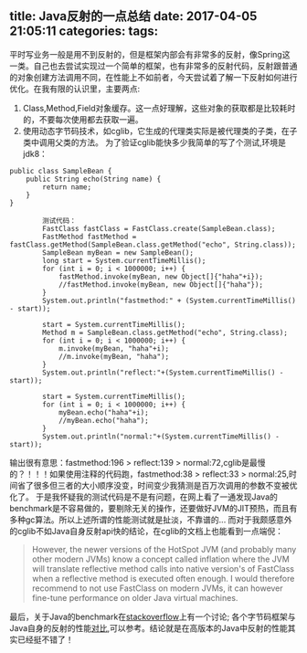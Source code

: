 title: Java反射的一点总结
date: 2017-04-05 21:05:11
categories:
tags:
---
平时写业务一般是用不到反射的，但是框架内部会有非常多的反射，像Spring这一类。自己也去尝试实现过一个简单的框架，也有非常多的反射代码，反射跟普通的对象创建方法调用不同，在性能上不如前者，今天尝试着了解一下反射如何进行优化。<!--more-->在我有限的认识里，主要两点:
1. Class,Method,Field对象缓存。这一点好理解，这些对象的获取都是比较耗时的，不要每次使用都去获取一遍。
2. 使用动态字节码技术，如cglib，它生成的代理类实际是被代理类的子类，在子类中调用父类的方法。
为了验证cglib能快多少我简单的写了个测试,环境是jdk8：

```
public class SampleBean {
    public String echo(String name) {
        return name;
    }
}

        测试代码：
        FastClass fastClass = FastClass.create(SampleBean.class);
        FastMethod fastMethod = fastClass.getMethod(SampleBean.class.getMethod("echo", String.class));
        SampleBean myBean = new SampleBean();
        long start = System.currentTimeMillis();
        for (int i = 0; i < 1000000; i++) {
            fastMethod.invoke(myBean, new Object[]{"haha"+i});
            //fastMethod.invoke(myBean, new Object[]{"haha"});
        }
        System.out.println("fastmethod:" + (System.currentTimeMillis() - start));
        
        start = System.currentTimeMillis();
        Method m = SampleBean.class.getMethod("echo", String.class);
        for (int i = 0; i < 1000000; i++) {
            m.invoke(myBean, "haha"+i);
            //m.invoke(myBean, "haha");
        }
        System.out.println("reflect:"+(System.currentTimeMillis() - start));
        
        start = System.currentTimeMillis();
        for (int i = 0; i < 1000000; i++) {
            myBean.echo("haha"+i);
            //myBean.echo("haha");
        }
        System.out.println("normal:"+(System.currentTimeMillis() - start));
```
输出很有意思：fastmethod:196 > reflect:139 > normal:72,cglib是最慢的？！！！如果使用注释的代码跑，fastmethod:38 > reflect:33 > normal:25,时间省了很多但三者的大小顺序没变，时间变少我猜测是百万次调用的参数不变被优化了。
于是我怀疑我的测试代码是不是有问题，在网上看了一通发现Java的benchmark是不容易做的，要剔除无关的操作，还要做好JVM的JIT预热，而且有多种gc算法。所以上述所谓的性能测试就是扯淡，不靠谱的...
而对于我颇感意外的cglib不如Java自身反射api快的结论，在cglib的文档上也能看到一点端倪：
> However, the newer versions of the HotSpot JVM (and probably many other modern JVMs) know a concept called inflation where the JVM will translate reflective method calls into native version's of FastClass when a reflective method is executed often enough.  I would therefore recommend to not use FastClass on modern JVMs, it can however fine-tune performance on older Java virtual machines.

最后，关于Java的benchmark在[stackoverflow](http://stackoverflow.com/questions/504103/how-do-i-write-a-correct-micro-benchmark-in-java)上有一个讨论; 各个字节码框架与Java自身的反射的性能[对比](https://github.com/neoremind/dynamic-proxy),可以参考。结论就是在高版本的Java中反射的性能其实已经挺不错了！

